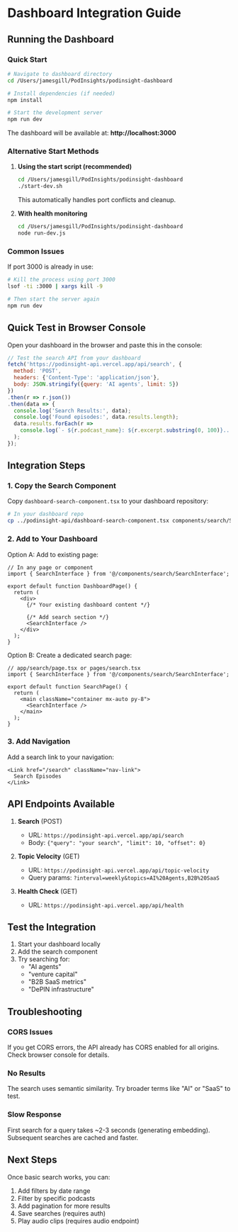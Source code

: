 # Dashboard Integration Guide

## Running the Dashboard

### Quick Start
```bash
# Navigate to dashboard directory
cd /Users/jamesgill/PodInsights/podinsight-dashboard

# Install dependencies (if needed)
npm install

# Start the development server
npm run dev
```

The dashboard will be available at: **http://localhost:3000**

### Alternative Start Methods

1. **Using the start script (recommended)**
   ```bash
   cd /Users/jamesgill/PodInsights/podinsight-dashboard
   ./start-dev.sh
   ```
   This automatically handles port conflicts and cleanup.

2. **With health monitoring**
   ```bash
   cd /Users/jamesgill/PodInsights/podinsight-dashboard
   node run-dev.js
   ```

### Common Issues

If port 3000 is already in use:
```bash
# Kill the process using port 3000
lsof -ti :3000 | xargs kill -9

# Then start the server again
npm run dev
```

## Quick Test in Browser Console

Open your dashboard in the browser and paste this in the console:

```javascript
// Test the search API from your dashboard
fetch('https://podinsight-api.vercel.app/api/search', {
  method: 'POST',
  headers: {'Content-Type': 'application/json'},
  body: JSON.stringify({query: 'AI agents', limit: 5})
})
.then(r => r.json())
.then(data => {
  console.log('Search Results:', data);
  console.log('Found episodes:', data.results.length);
  data.results.forEach(r => 
    console.log(`- ${r.podcast_name}: ${r.excerpt.substring(0, 100)}...`)
  );
});
```

## Integration Steps

### 1. Copy the Search Component

Copy `dashboard-search-component.tsx` to your dashboard repository:

```bash
# In your dashboard repo
cp ../podinsight-api/dashboard-search-component.tsx components/search/SearchInterface.tsx
```

### 2. Add to Your Dashboard

Option A: Add to existing page:

```tsx
// In any page or component
import { SearchInterface } from '@/components/search/SearchInterface';

export default function DashboardPage() {
  return (
    <div>
      {/* Your existing dashboard content */}
      
      {/* Add search section */}
      <SearchInterface />
    </div>
  );
}
```

Option B: Create a dedicated search page:

```tsx
// app/search/page.tsx or pages/search.tsx
import { SearchInterface } from '@/components/search/SearchInterface';

export default function SearchPage() {
  return (
    <main className="container mx-auto py-8">
      <SearchInterface />
    </main>
  );
}
```

### 3. Add Navigation

Add a search link to your navigation:

```tsx
<Link href="/search" className="nav-link">
  Search Episodes
</Link>
```

## API Endpoints Available

1. **Search** (POST)
   - URL: `https://podinsight-api.vercel.app/api/search`
   - Body: `{"query": "your search", "limit": 10, "offset": 0}`

2. **Topic Velocity** (GET)
   - URL: `https://podinsight-api.vercel.app/api/topic-velocity`
   - Query params: `?interval=weekly&topics=AI%20Agents,B2B%20SaaS`

3. **Health Check** (GET)
   - URL: `https://podinsight-api.vercel.app/api/health`

## Test the Integration

1. Start your dashboard locally
2. Add the search component
3. Try searching for:
   - "AI agents"
   - "venture capital"
   - "B2B SaaS metrics"
   - "DePIN infrastructure"

## Troubleshooting

### CORS Issues
If you get CORS errors, the API already has CORS enabled for all origins. Check browser console for details.

### No Results
The search uses semantic similarity. Try broader terms like "AI" or "SaaS" to test.

### Slow Response
First search for a query takes ~2-3 seconds (generating embedding). Subsequent searches are cached and faster.

## Next Steps

Once basic search works, you can:
1. Add filters by date range
2. Filter by specific podcasts
3. Add pagination for more results
4. Save searches (requires auth)
5. Play audio clips (requires audio endpoint)